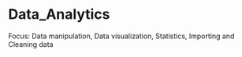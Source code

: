 # Data_Analytics

Focus: Data manipulation, Data visualization, Statistics, Importing and Cleaning data
